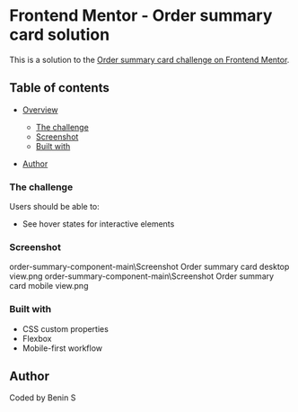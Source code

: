# Frontend Mentor - Order summary card solution

This is a solution to the [Order summary card challenge on Frontend Mentor](https://www.frontendmentor.io/challenges/order-summary-component-QlPmajDUj).

## Table of contents

- [Overview](#overview)
  - [The challenge](#the-challenge)
  - [Screenshot](#screenshot)
  - [Built with](#built-with)
 
- [Author](#author)


### The challenge

Users should be able to:

- See hover states for interactive elements

### Screenshot

order-summary-component-main\Screenshot Order summary card desktop view.png
order-summary-component-main\Screenshot Order summary card mobile view.png

### Built with

- CSS custom properties
- Flexbox
- Mobile-first workflow


## Author

Coded by Benin S